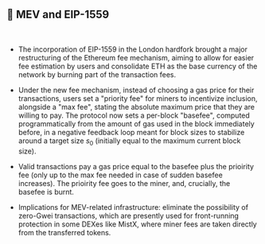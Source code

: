 ## 🍩 MEV and EIP-1559

<br>

- The incorporation of EIP-1559 in the London hardfork brought a major restructuring of the Ethereum fee mechanism, aiming to allow for easier 
fee estimation by users and consolidate ETH as the base currency of the network by burning part of the transaction fees. 

- Under the new fee mechanism, instead of choosing a gas price for their transactions, users set a "priority fee" for miners to incentivize inclusion, 
alongside a "max fee", stating the absolute maximum price that they are willing to pay. The protocol now sets a per-block "basefee", computed 
programmatically from the amount of gas used in the block immediately before, in a negative feedback loop meant for block sizes to stabilize 
around a target size $s_0$ (initially equal to the maximum current block size). 

- Valid transactions pay a gas price equal to the basefee plus the 
prioirity fee (only up to the max fee needed in case of sudden basefee increases). The prioirity fee goes to the miner, and, crucially, 
the basefee is burnt.

- Implications for MEV-related infrastructure: eliminate the possibility of zero-Gwei transactions, which are presently used for front-running 
protection in some DEXes like MistX, where miner fees are taken directly from the transferred tokens. 
